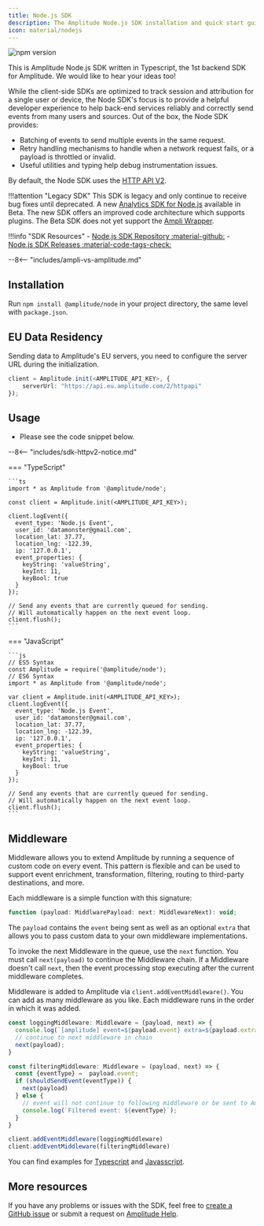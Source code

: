 ```yaml
---
title: Node.js SDK
description: The Amplitude Node.js SDK installation and quick start guide.
icon: material/nodejs
---
```



![npm version](https://badge.fury.io/js/%40amplitude%2Fnode.svg)

This is Amplitude Node.js SDK written in Typescript, the 1st backend SDK for Amplitude. We would like to hear your ideas too!

While the client-side SDKs are optimized to track session and attribution for a single user or device, the Node SDK's focus is to provide a helpful developer experience to help back-end services reliably and correctly send events from many users and sources. Out of the box, the Node SDK provides:

- Batching of events to send multiple events in the same request.
- Retry handling mechanisms to handle when a network request fails, or a payload is throttled or invalid.
- Useful utilities and typing help debug instrumentation issues.

By default, the Node SDK uses the [HTTP API V2](/analytics/apis/http-v2-api/).

!!!attention "Legacy SDK"
    This SDK is legacy and only continue to receive bug fixes until deprecated. A new [Analytics SDK for Node.js](/data/sdks/typescript-node/) available in Beta. The new SDK offers an improved code architecture which supports plugins. The Beta SDK does not yet support the [Ampli Wrapper](https://www.docs.developers.amplitude.com/data/ampli/sdk/).

!!!info "SDK Resources"
    - [Node.js SDK Repository :material-github:](https://github.com/amplitude/Amplitude-Node)
    - [Node.js SDK Releases :material-code-tags-check:](https://github.com/amplitude/Amplitude-Node/releases)

--8<-- "includes/ampli-vs-amplitude.md"

## Installation

Run `npm install @amplitude/node` in your project directory, the same level with `package.json`.

## EU Data Residency

Sending data to Amplitude's EU servers, you need to configure the server URL during the initialization.

```ts
client = Amplitude.init(<AMPLITUDE_API_KEY>, {
    serverUrl: "https://api.eu.amplitude.com/2/httpapi"
});
```

## Usage

- Please see the code snippet below.

--8<-- "includes/sdk-httpv2-notice.md"

=== "TypeScript"

    ```ts
    import * as Amplitude from '@amplitude/node';

    const client = Amplitude.init(<AMPLITUDE_API_KEY>);

    client.logEvent({
      event_type: 'Node.js Event',
      user_id: 'datamonster@gmail.com',
      location_lat: 37.77,
      location_lng: -122.39,
      ip: '127.0.0.1',
      event_properties: {
        keyString: 'valueString',
        keyInt: 11,
        keyBool: true
      }
    });

    // Send any events that are currently queued for sending.
    // Will automatically happen on the next event loop.
    client.flush();
    ```

=== "JavaScript"

    ```js
    // ES5 Syntax
    const Amplitude = require('@amplitude/node');
    // ES6 Syntax
    import * as Amplitude from '@amplitude/node';

    var client = Amplitude.init(<AMPLITUDE_API_KEY>);
    client.logEvent({
      event_type: 'Node.js Event',
      user_id: 'datamonster@gmail.com',
      location_lat: 37.77,
      location_lng: -122.39,
      ip: '127.0.0.1',
      event_properties: {
        keyString: 'valueString',
        keyInt: 11,
        keyBool: true
      }
    });

    // Send any events that are currently queued for sending.
    // Will automatically happen on the next event loop.
    client.flush();
    ```

## Middleware

Middleware allows you to extend Amplitude by running a sequence of custom code on every event. This pattern is flexible and can be used to support event enrichment, transformation, filtering, routing to third-party destinations, and more.

Each middleware is a simple function with this signature:

```js
function (payload: MiddlwarePayload: next: MiddlewareNext): void;
```

The `payload` contains the `event` being sent as well as an optional `extra` that allows you to pass custom data to your own middleware implementations.

To invoke the next Middleware in the queue, use the `next` function. You must call `next(payload)` to continue the Middleware chain. If a Middleware doesn't call `next`, then the event processing stop executing after the current middleware completes.

Middleware is added to Amplitude via `client.addEventMiddleware()`. You can add as many middleware as you like. Each middleware runs in the order in which it was added.

```ts
const loggingMiddleware: Middleware = (payload, next) => {
  console.log(`[amplitude] event=${payload.event} extra=${payload.extra}`);
  // continue to next middleware in chain
  next(payload);
}

const filteringMiddleware: Middleware = (payload, next) => {
  const {eventType} =  payload.event;
  if (shouldSendEvent(eventType)) {
    next(payload)
  } else {
    // event will not continue to following middleware or be sent to Amplitude
    console.log(`Filtered event: ${eventType}`);
  }
}

client.addEventMiddleware(loggingMiddleware)
client.addEventMiddleware(filteringMiddleware)
```

You can find examples for [Typescript](https://github.com/amplitude/ampli-examples/tree/main/node/typescript/src/middleware) and [Javasscript](https://github.com/amplitude/ampli-examples/tree/main/node/javascript/src/middleware).

## More resources

If you have any problems or issues with the SDK, feel free to [create a GitHub issue](https://github.com/amplitude/Amplitude-Node/issues/new) or submit a request on [Amplitude Help](https://help.amplitude.com/hc/en-us/requests/new).
